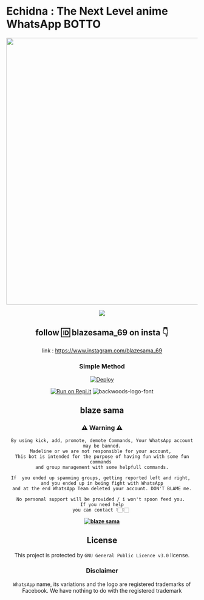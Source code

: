  # **Echidna : The Next Level anime WhatsApp BOTTO**
<div align="center">

 </a>
</p>
<div align="center">
  <p align="center">
<img src="https://w0.peakpx.com/wallpaper/836/75/HD-wallpaper-re-zero-anime-echidna-girl-manga-theme.jpg" width="700"></br></a>


<div align="center">

 </a>
</p>
<div align="center">
  <p align="center">
<img src=https://w0.peakpx.com/wallpaper/529/724/HD-wallpaper-anime-re-zero-starting-life-in-another-world-echidna-re-zero-subaru-natsuki.jpg>
</p>
 



## follow 🆔 blazesama_69 on insta 👇

  link : https://www.instagram.com/blazesama_69





  ### Simple Method
  
[![Deploy](https://www.herokucdn.com/deploy/button.svg)](https://heroku.com/deploy?template=https://github.com/Blazemaster69/Echidna)



  
[![Run on Repl.it](https://repl.it/badge/github/quiec/whatsAlfa)](https://replit.com/@ReinhardTuna/zim-bot?v=1)
<img src="https://fontmeme.com/permalink/220116/0c42dc0b64931810388ba399da55e927.png" alt="backwoods-logo-font" border="0"></a>  


## blaze sama
    
### ⚠ Warning ⚠

```
By using kick, add, promote, demote Commands, Your WhatsApp account may be banned.
Madeline or we are not responsible for your account, 
This bot is intended for the purpose of having fun with some fun commands 
and group management with some helpfull commands.

If  you ended up spamming groups, getting reported left and right, 
and you ended up in being fight with WhatsApp
and at the end WhatsApp Team deleted your account. DON'T BLAME me.

No personal support will be provided / i won't spoon feed you. 
If you need help
you can contact 👇🏻👇🏻 
```
**[![blaze sama](https://www.linkpicture.com/q/WHTSPP-LOGO.png)](http://wa.me/917721059975?text=Can%20you%20help%20bro)**


 
    


## License
This project is protected by `GNU General Public Licence v3.0` license.

### Disclaimer
`WhatsApp` name, its variations and the logo are registered trademarks of Facebook. We have nothing to do with the registered trademark
